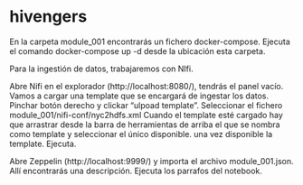 # hivengers

En la carpeta module_001 encontrarás un fichero docker-compose. 
Ejecuta el comando docker-compose up -d desde la ubicación esta carpeta.

Para la ingestión de datos, trabajaremos con NIfi.

Abre Nifi en el explorador (http://localhost:8080/), tendrás el panel vacío.
Vamos a cargar una template que se encargará de ingestar los datos.
Pinchar botón derecho y clickar “ulpoad template”.
Seleccionar el fichero module_001/nifi-conf/nyc2hdfs.xml
Cuando el template esté cargado hay que arrastrar desde la barra de 
herramientas de arriba el que se nombra como template y seleccionar el único disponible.
una vez disponible la template. Ejecuta. 

Abre Zeppelin (http://localhost:9999/)  y importa el archivo module_001.json.
Allí encontrarás una descripción.
Ejecuta los parrafos del notebook.
